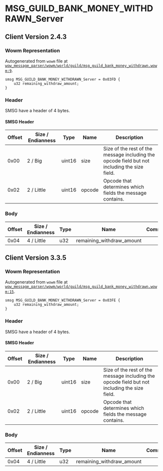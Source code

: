 # MSG_GUILD_BANK_MONEY_WITHDRAWN_Server

## Client Version 2.4.3

### Wowm Representation

Autogenerated from `wowm` file at [`wow_message_parser/wowm/world/guild/msg_guild_bank_money_withdrawn.wowm:9`](https://github.com/gtker/wow_messages/tree/main/wow_message_parser/wowm/world/guild/msg_guild_bank_money_withdrawn.wowm#L9).
```rust,ignore
smsg MSG_GUILD_BANK_MONEY_WITHDRAWN_Server = 0x03FD {
    u32 remaining_withdraw_amount;
}
```
### Header

SMSG have a header of 4 bytes.

#### SMSG Header

| Offset | Size / Endianness | Type   | Name   | Description |
| ------ | ----------------- | ------ | ------ | ----------- |
| 0x00   | 2 / Big           | uint16 | size   | Size of the rest of the message including the opcode field but not including the size field.|
| 0x02   | 2 / Little        | uint16 | opcode | Opcode that determines which fields the message contains.|

### Body

| Offset | Size / Endianness | Type | Name | Comment |
| ------ | ----------------- | ---- | ---- | ------- |
| 0x04 | 4 / Little | u32 | remaining_withdraw_amount |  |

## Client Version 3.3.5

### Wowm Representation

Autogenerated from `wowm` file at [`wow_message_parser/wowm/world/guild/msg_guild_bank_money_withdrawn.wowm:15`](https://github.com/gtker/wow_messages/tree/main/wow_message_parser/wowm/world/guild/msg_guild_bank_money_withdrawn.wowm#L15).
```rust,ignore
smsg MSG_GUILD_BANK_MONEY_WITHDRAWN_Server = 0x03FE {
    u32 remaining_withdraw_amount;
}
```
### Header

SMSG have a header of 4 bytes.

#### SMSG Header

| Offset | Size / Endianness | Type   | Name   | Description |
| ------ | ----------------- | ------ | ------ | ----------- |
| 0x00   | 2 / Big           | uint16 | size   | Size of the rest of the message including the opcode field but not including the size field.|
| 0x02   | 2 / Little        | uint16 | opcode | Opcode that determines which fields the message contains.|

### Body

| Offset | Size / Endianness | Type | Name | Comment |
| ------ | ----------------- | ---- | ---- | ------- |
| 0x04 | 4 / Little | u32 | remaining_withdraw_amount |  |

